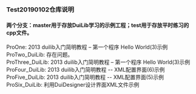 ### Test20190102仓库说明  
#### 两个分支：master用于存放DuiLib学习的示例工程；test用于存放平时练习的cpp文件。  
ProOne: 2013 duilib入门简明教程 – 第一个程序 Hello World(3)示例  
ProTwo_DuiLib: 存在问题。  
ProThree_DuiLib: 2013 duilib入门简明教程 – 第一个程序 Hello World(3)示例   
ProFour_DuiLib: 2013 duilib入门简明教程 -- XML配置界面(6)示例  
ProFive_DuiLib: 2013 duilib入门简明教程 -- XML配置界面(5)示例  
ProSix_DuiLib: 利用DuiDesigner设计界面XML文件示例  
